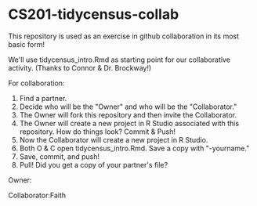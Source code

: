 # CS201-tidycensus-collab

This repository is used as an exercise in github collaboration in its most basic form!

We'll use tidycensus_intro.Rmd as starting point for our collaborative activity. (Thanks to Connor & Dr. Brockway!)

For collaboration:

1.  Find a partner.
2.  Decide who will be the "Owner" and who will be the "Collaborator."
3.  The Owner will fork this repository and then invite the Collaborator.
4.  The Owner will create a new project in R Studio associated with this repository. How do things look? Commit & Push!
5.  Now the Collaborator will create a new project in R Studio.
6.  Both O & C open tidycensus_intro.Rmd. Save a copy with "-yourname."
7.  Save, commit, and push!
8.  Pull! Did you get a copy of your partner's file?

Owner:

Collaborator:Faith
